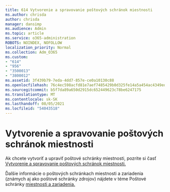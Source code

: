 ```yaml
---
title: 614 Vytvorenie a spravovanie poštových schránok miestnosti
ms.author: chrisda
author: chrisda
manager: dansimp
ms.audience: Admin
ms.topic: article
ms.service: o365-administration
ROBOTS: NOINDEX, NOFOLLOW
localization_priority: Normal
ms.collection: Adm_O365
ms.custom:
- "614"
- "956"
- "3500013"
- "3800012"
ms.assetid: 3f439b79-7eda-4dd7-857e-ce0a10130c88
ms.openlocfilehash: 76c4ec598acfd81e7aef7485429b0d325fe14a5a454ac4349ed3c8f90f930a89
ms.sourcegitcommit: b5f7da89a650d2915dc652449623c78be6247175
ms.translationtype: MT
ms.contentlocale: sk-SK
ms.lasthandoff: 08/05/2021
ms.locfileid: "54043518"
---
```

# <a name="how-to-create-and-manage-room-mailboxes"></a>Vytvorenie a spravovanie poštových schránok miestnosti

Ak chcete vytvoriť a upraviť poštové schránky miestnosti, pozrite si časť [Vytvorenie a spravovanie poštových schránok miestnosti.](https://technet.microsoft.com/library/jj215781.aspx)

Ďalšie informácie o poštových schránkach miestnosti a zariadenia (známych aj ako poštové schránky zdrojov) nájdete v téme Poštové schránky [miestnosti a zariadenia.](https://docs.microsoft.com/microsoft-365/admin/manage/room-and-equipment-mailboxes)
